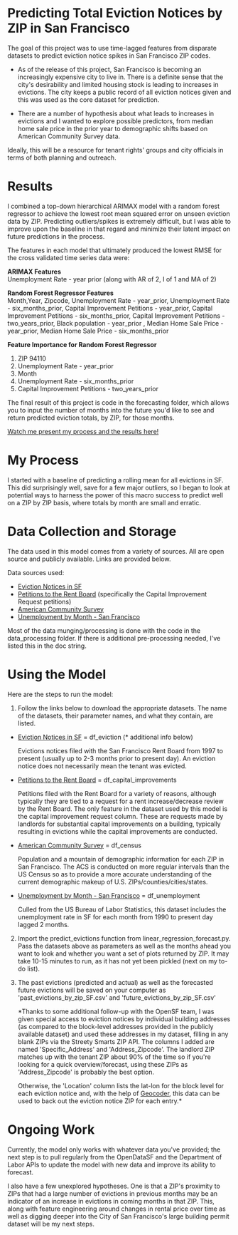 # Predicting Total Eviction Notices by ZIP in San Francisco

The goal of this project was to use time-lagged features from disparate datasets to predict eviction notice spikes in San Francisco ZIP codes.

- As of the release of this project, San Francisco is becoming an increasingly expensive city to live in. There is a definite sense that the city's desirability and limited housing stock is leading to increases in evictions. The city keeps a public record of all eviction notices given and this was used as the core dataset for prediction.

- There are a number of hypothesis about what leads to increases in evictions and I wanted to explore possible predictors, from median home sale price in the prior year to demographic shifts based on American Community Survey data.



Ideally, this will be a resource for tenant rights' groups and city officials in terms of both planning and outreach.


# Results
I combined a top-down hierarchical ARIMAX model with a random forest regressor to achieve the lowest root mean squared error on unseen eviction data by ZIP. Predicting outliers/spikes is extremely difficult, but I was able to improve upon the baseline in that regard and minimize their latent impact on future predictions in the process.

The features in each model that ultimately produced the lowest RMSE for the cross validated time series data were:

**ARIMAX Features**  
    Unemployment Rate - year prior (along with AR of 2, I of 1 and MA of 2)

**Random Forest Regressor Features**  
    Month,Year, Zipcode, Unemployment Rate - year_prior, Unemployment Rate - six_months_prior, Capital Improvement Petitions - year_prior, Capital Improvement Petitions - six_months_prior, Capital Improvement Petitions - two_years_prior, Black population - year_prior , Median Home Sale Price - year_prior, Median Home Sale Price - six_months_prior

**Feature Importance for Random Forest Regressor**
1. ZIP 94110
2. Unemployment Rate - year_prior
3. Month
4. Unemployment Rate - six_months_prior
5. Capital Improvement Petitions - two_years_prior


The final result of this project is code in the forecasting folder, which allows you to input the number of months into the future you'd like to see and return predicted eviction totals, by ZIP, for those months.

[Watch me present my process and the results here!](https://youtu.be/MZoeI4p_Hq8?t=4977)

# My Process
I started with a baseline of predicting a rolling mean for all evictions in SF. This did surprisingly well, save for a few major outliers, so I began to look at potential ways to harness the power of this macro success to predict well on a ZIP by ZIP basis, where totals by month are small and erratic.


# Data Collection and Storage
The data used in this model comes from a variety of sources. All are open source and publicly available. Links are provided below.

Data sources used:

- [Eviction Notices in SF](https://data.sfgov.org/Housing-and-Buildings/Eviction-Notices/5cei-gny5/data)
- [Petitions to the Rent Board](https://data.sfgov.org/Housing-and-Buildings/Petitions-to-the-Rent-Board/6swy-cmkq) (specifically the Capital Improvement Request petitions)
- [American Community Survey](https://factfinder.census.gov/faces/nav/jsf/pages/community_facts.xhtml?src=bkmk)
- [Unemployment by Month - San Francisco](https://fred.stlouisfed.org/series/CASANF0URN)

Most of the data munging/processing is done with the code in the data_processing folder. If there is additional pre-processing needed, I've listed this in the doc string.



# Using the Model
Here are the steps to run the model:

1. Follow the links below to download the appropriate datasets. The name of the datasets, their parameter names, and what they contain, are listed.

- [Eviction Notices in SF](https://data.sfgov.org/Housing-and-Buildings/Eviction-Notices/5cei-gny5/data) = df_eviction (* additional info below)

   Evictions notices filed with the San Francisco Rent Board from 1997 to present (usually up to 2-3 months prior to present day). An eviction notice does not necessarily mean the tenant was evicted.


- [Petitions to the Rent Board](https://data.sfgov.org/Housing-and-Buildings/Petitions-to-the-Rent-Board/6swy-cmkq) = df_capital_improvements

   Petitions filed with the Rent Board for a variety of reasons, although typically they are tied to a request for a rent increase/decrease review by the Rent Board. The only feature in the dataset used by this model is the capital improvement request column. These are requests made by landlords for substantial capital improvements on a building, typically resulting in evictions while the capital improvements are conducted.


- [American Community Survey](https://factfinder.census.gov/faces/nav/jsf/pages/community_facts.xhtml?src=bkmk) = df_census

   Population and a mountain of demographic information for each ZIP in San Francisco. The ACS is conducted on more regular intervals than the US Census so as to provide a more accurate understanding of the current demographic makeup of U.S. ZIPs/counties/cities/states.

- [Unemployment by Month - San Francisco](https://fred.stlouisfed.org/series/CASANF0URN) = df_unemployment

   Culled from the US Bureau of Labor Statistics, this dataset includes the unemployment rate in SF for each month from 1990 to present day lagged 2 months.


2. Import the predict_evictions function from linear_regression_forecast.py. Pass the datasets above as parameters as well as the months ahead you want to look and whether you want a set of plots returned by ZIP. It may take 10-15 minutes to run, as it has not yet been pickled (next on my to-do list).

3. The past evictions (predicted and actual) as well as the forecasted future evictions will be saved on your computer as 'past_evictions_by_zip_SF.csv' and 'future_evictions_by_zip_SF.csv'



   *Thanks to some additional follow-up with the OpenSF team, I was given special access to eviction notices by individual building addresses (as compared to the block-level addresses provided in the publicly available dataset) and used these addresses in my dataset, filling in any blank ZIPs via the Streety Smarts ZIP API. The columns I added are named 'Specific_Address' and 'Address_Zipcode'. The landlord ZIP matches up with the tenant ZIP about 90% of the time so if you're looking for a quick overview/forecast, using these ZIPs as 'Address_Zipcode' is probably the best option.

   Otherwise, the 'Location' column lists the lat-lon for the block level for each eviction notice and, with the help of [Geocoder](https://chrisalbon.com/python/geocoding_and_reverse_geocoding.html), this data can be used to back out the eviction notice ZIP for each entry.*


# Ongoing Work
Currently, the model only works with whatever data you've provided; the next step is to pull regularly from the OpenDataSF and the Department of Labor APIs to update the model with new data and improve its ability to forecast.

I also have a few unexplored hypotheses. One is that a ZIP's proximity to ZIPs that had a large number of evictions in previous months may be an indicator of an increase in evictions in coming months in that ZIP. This, along with feature engineering around changes in rental price over time as well as digging deeper into the City of San Francisco's large building permit dataset will be my next steps.

